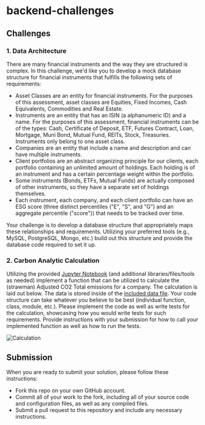 # backend-challenges
## Challenges
### 1. Data Architecture
There are many financial instruments and the way they are structured is complex. In this challenge, we'd like you to develop a mock database structure for financial instruments that fulfills the following sets of requirements:
* Asset Classes are an entity for financial instruments. For the purposes of this assessment, asset classes are Equities, Fixed Incomes, Cash Equivalents, Commodities and Real Estate.
* Instruments are an entity that has an ISIN (a alphanumeric ID) and a name. For the purposes of this assessment, financial instruments can be of the types: Cash, Certificate of Deposit, ETF, Futures Contract, Loan, Mortgage, Muni Bond, Mutual Fund, REITs, Stock, Treasuries. Instruments only belong to one asset class.
* Companies are an entity that include a name and description and can have multiple instruments.
* Client portfolios are an abstract organizing principle for our clients, each portfolio containing an unlimited amount of holdings. Each holding is of an instrument and has a certain percentage weight within the portfolio.
* Some instruments (Bonds, ETFs, Mutual Funds) are actually composed of other instruments, so they have a separate set of holdings themselves.
* Each instrument, each company, and each client portfolio can have an ESG score (three distinct percentiles ("E", "S", and "G") and an aggregate percentile ("score")) that needs to be tracked over time.

Your challenge is to develop a database structure that appropriately maps these relationships and requirements. Utilizing your preferred tools (e.g., MySQL, PostgreSQL, Mongo, etc.) build out this structure and provide the database code required to set it up.

### 2. Carbon Analytic Calculation
Utilizing the provided [Jupyter Notebook](/carbon_calculation/carbon_analytic_calculation.ipynb?raw=true) (and additional libraries/files/tools as needed) implement a function that can be utilized to calculate the (strawman) Adjusted CO2 Total emissions for a company. The calculation is laid out below. The data is stored inside of the [included data file](/carbon_calculation/data.json?raw=true). Your code structure can take whatever you believe to be best (individual function, class, module, etc.). Please implement the code as well as write tests for the calculation, showcasing how you would write tests for such requirements. Provide instructions with your submission for how to call your implemented function as well as how to run the tests.

![Calculation](/carbon_calculation/calculation.png?raw=true "Calculation")

## Submission
When you are ready to submit your solution, please follow these instructions:
* Fork this repo on your own GitHub account.
* Commit all of your work to the fork, including all of your source code and configuration files, as well as any compiled files.
* Submit a pull request to this repository and include any necessary instructions.
